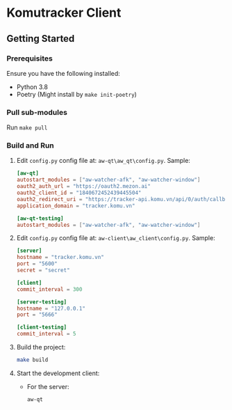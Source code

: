 # Komutracker Client

## Getting Started

### Prerequisites

Ensure you have the following installed:
- Python 3.8
- Poetry (Might install by `make init-poetry`)

### Pull sub-modules
Run `make pull`

### Build and Run
1. Edit `config.py` config file at: `aw-qt\aw_qt\config.py`. Sample:
    ```toml
    [aw-qt]
    autostart_modules = ["aw-watcher-afk", "aw-watcher-window"]
    oauth2_auth_url = "https://oauth2.mezon.ai"
    oauth2_client_id = "1840672452439445504"
    oauth2_redirect_uri = "https://tracker-api.komu.vn/api/0/auth/callback"
    application_domain = "tracker.komu.vn"

    [aw-qt-testing]
    autostart_modules = ["aw-watcher-afk", "aw-watcher-window"]
    ```

2. Edit `config.py` config file at: `aw-client\aw_client\config.py`. Sample:
    ```toml
    [server]
    hostname = "tracker.komu.vn"
    port = "5600"
    secret = "secret"

    [client]
    commit_interval = 300

    [server-testing]
    hostname = "127.0.0.1"
    port = "5666"

    [client-testing]
    commit_interval = 5
    ```

2. Build the project:
    ```sh
    make build
    ```

3. Start the development client:
    - For the server:
      ```sh
      aw-qt
      ```